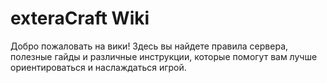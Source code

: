# exteraCraft Wiki

Добро пожаловать на вики! Здесь вы найдете правила сервера, полезные гайды и различные инструкции, которые помогут вам лучше ориентироваться и наслаждаться игрой.

